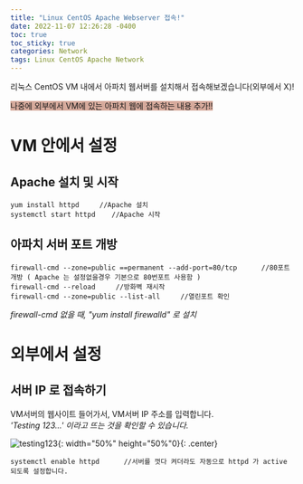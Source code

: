 ```yaml
---
title: "Linux CentOS Apache Webserver 접속!"
date: 2022-11-07 12:26:28 -0400
toc: true
toc_sticky: true
categories: Network
tags: Linux CentOS Apache Network
---
```


리눅스 CentOS VM 내에서 아파치 웹서버를 설치해서 접속해보겠습니다(외부에서 X)!   

<span style="background-color: #d6aa9c">나중에 외부에서 VM에 있는 아파치 웹에 접속하는 내용 추가!!</span>   

# VM 안에서 설정
Apache 설치 및 시작
------------
```
yum install httpd     //Apache 설치
systemctl start httpd    //Apache 시작
```

아파치 서버 포트 개방
------------
```
firewall-cmd --zone=public ==permanent --add-port=80/tcp      //80포트 개방 ( Apache 는 설정없을경우 기본으로 80번포트 사용함 )
firewall-cmd --reload     //방화벽 재시작
firewall-cmd --zone=public --list-all     //열린포트 확인
```
*firewall-cmd 없을 때, "yum install firewalld" 로 설치*

# 외부에서 설정
서버 IP 로 접속하기
------------
VM서버의 웹사이트 들어가서, VM서버 IP 주소를 입력합니다.<br>
*'Testing 123...' 이라고 뜨는 것을 확인할 수 있습니다.*

![testing123](https://user-images.githubusercontent.com/80401520/200511614-a8338314-b637-49b9-acfb-5e1a9c40b487.jpg){: width="50%" height="50%"0}{: .center}

```
systemctl enable httpd      //서버를 껏다 켜더라도 자동으로 httpd 가 active 되도록 설정합니다.
```

